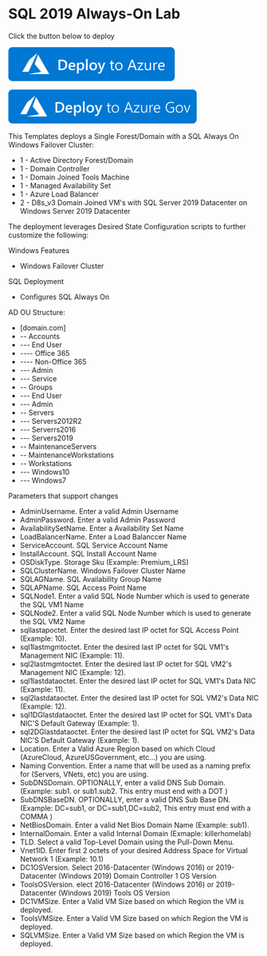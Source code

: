 # SQL 2019 Always-On Lab

Click the button below to deploy

[![Deploy To Azure](https://raw.githubusercontent.com/Azure/azure-quickstart-templates/master/1-CONTRIBUTION-GUIDE/images/deploytoazure.svg?sanitize=true)](https://portal.azure.com/#create/Microsoft.Template/uri/https%3A%2F%2Fraw.githubusercontent.com%2Felliottfieldsjr%2FKillerHomeLab%2Fmaster%2FSQL2019-AlwaysOn%2Fazuredeploy.json)

[![Deploy To Azure US Gov](https://raw.githubusercontent.com/Azure/azure-quickstart-templates/master/1-CONTRIBUTION-GUIDE/images/deploytoazuregov.svg?sanitize=true)](https://portal.azure.us/#create/Microsoft.Template/uri/https%3A%2F%2Fraw.githubusercontent.com%2Felliottfieldsjr%2FKillerHomeLab%2Fmaster%2FSQL2019-AlwaysOn%2Fazuregovdeploy.json)

This Templates deploys a Single Forest/Domain with a SQL Always On Windows Failover Cluster:

- 1 - Active Directory Forest/Domain
- 1 - Domain Controller
- 1 - Domain Joined Tools Machine
- 1 - Managed Availability Set
- 1 - Azure Load Balancer
- 2 - D8s_v3 Domain Joined VM's with SQL Server 2019 Datacenter on Windows Server 2019 Datacenter

The deployment leverages Desired State Configuration scripts to further customize the following:

Windows Features
- Windows Failover Cluster

SQL Deployment
- Configures SQL Always On

AD OU Structure:
- [domain.com]
- -- Accounts
- --- End User
- ---- Office 365
- ---- Non-Office 365
- --- Admin
- --- Service
- -- Groups
- --- End User
- --- Admin
- -- Servers
- --- Servers2012R2
- --- Serverrs2016
- --- Servers2019
- -- MaintenanceServers
- -- MaintenanceWorkstations
- -- Workstations
- --- Windows10
- --- Windows7

Parameters that support changes
- AdminUsername.  Enter a valid Admin Username
- AdminPassword.  Enter a valid Admin Password
- AvailabilitySetName.  Enter a Availability Set Name
- LoadBalancerName.  Enter a Load Balanccer Name
- ServiceAccount.  SQL Service Account Name
- InstallAccount.  SQL Install Account Name
- OSDiskType.  Storage Sku (Example:  Premium_LRS)
- SQLClusterName.  Windows Failover Cluster Name
- SQLAGName.  SQL Availability Group Name
- SQLAPName.  SQL Access Point Name
- SQLNode1.  Enter a valid SQL Node Number which is used to generate the SQL VM1 Name
- SQLNode2.  Enter a valid SQL Node Number which is used to generate the SQL VM2 Name
- sqllastapoctet.  Enter the desired last IP octet for SQL Access Point (Example:  10).
- sql1lastmgmtoctet.  Enter the desired last IP octet for SQL VM1's Management NIC (Example:  11).
- sql2lastmgmtoctet.  Enter the desired last IP octet for SQL VM2's Management NIC (Example:  12).
- sql1lastdataoctet.  Enter the desired last IP octet for SQL VM1's Data NIC (Example:  11).
- sql2lastdataoctet.  Enter the desired last IP octet for SQL VM2's Data NIC (Example:  12).
- sql1DGlastdataoctet.  Enter the desired last IP octet for SQL VM1's Data NIC'S Default Gateway (Example:  1).
- sql2DGlastdataoctet.  Enter the desired last IP octet for SQL VM2's Data NIC'S Default Gateway (Example:  1).
- Location. Enter a Valid Azure Region based on which Cloud (AzureCloud, AzureUSGovernment, etc...) you are using.
- Naming Convention. Enter a name that will be used as a naming prefix for (Servers, VNets, etc) you are using.
- SubDNSDomain.  OPTIONALLY, enter a valid DNS Sub Domain. (Example:  sub1. or sub1.sub2.    This entry must end with a DOT )
- SubDNSBaseDN.  OPTIONALLY, enter a valid DNS Sub Base DN. (Example:  DC=sub1, or DC=sub1,DC=sub2,    This entry must end with a COMMA )
- NetBiosDomain.  Enter a valid Net Bios Domain Name (Example:  sub1).
- InternalDomain.  Enter a valid Internal Domain (Exmaple:  killerhomelab)
- TLD.  Select a valid Top-Level Domain using the Pull-Down Menu.
- Vnet1ID.  Enter first 2 octets of your desired Address Space for Virtual Network 1 (Example:  10.1)
- DC1OSVersion.  Select 2016-Datacenter (Windows 2016) or 2019-Datacenter (Windows 2019) Domain Controller 1 OS Version
- ToolsOSVersion.  elect 2016-Datacenter (Windows 2016) or 2019-Datacenter (Windows 2019) Tools OS Version
- DC1VMSize.  Enter a Valid VM Size based on which Region the VM is deployed.
- ToolsVMSize.  Enter a Valid VM Size based on which Region the VM is deployed.
- SQLVMSize.  Enter a Valid VM Size based on which Region the VM is deployed.